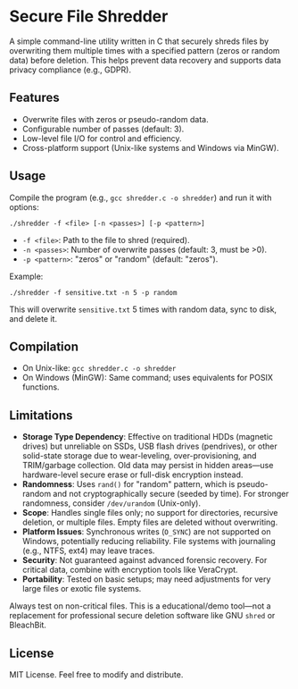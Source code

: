 # Secure File Shredder

A simple command-line utility written in C that securely shreds files by overwriting them multiple times with a specified pattern (zeros or random data) before deletion. This helps prevent data recovery and supports data privacy compliance (e.g., GDPR).

## Features
- Overwrite files with zeros or pseudo-random data.
- Configurable number of passes (default: 3).
- Low-level file I/O for control and efficiency.
- Cross-platform support (Unix-like systems and Windows via MinGW).

## Usage
Compile the program (e.g., `gcc shredder.c -o shredder`) and run it with options:

```
./shredder -f <file> [-n <passes>] [-p <pattern>]
```

- `-f <file>`: Path to the file to shred (required).
- `-n <passes>`: Number of overwrite passes (default: 3, must be >0).
- `-p <pattern>`: "zeros" or "random" (default: "zeros").

Example:
```
./shredder -f sensitive.txt -n 5 -p random
```

This will overwrite `sensitive.txt` 5 times with random data, sync to disk, and delete it.

## Compilation
- On Unix-like: `gcc shredder.c -o shredder`
- On Windows (MinGW): Same command; uses equivalents for POSIX functions.

## Limitations
- **Storage Type Dependency**: Effective on traditional HDDs (magnetic drives) but unreliable on SSDs, USB flash drives (pendrives), or other solid-state storage due to wear-leveling, over-provisioning, and TRIM/garbage collection. Old data may persist in hidden areas—use hardware-level secure erase or full-disk encryption instead.
- **Randomness**: Uses `rand()` for "random" pattern, which is pseudo-random and not cryptographically secure (seeded by time). For stronger randomness, consider `/dev/urandom` (Unix-only).
- **Scope**: Handles single files only; no support for directories, recursive deletion, or multiple files. Empty files are deleted without overwriting.
- **Platform Issues**: Synchronous writes (`O_SYNC`) are not supported on Windows, potentially reducing reliability. File systems with journaling (e.g., NTFS, ext4) may leave traces.
- **Security**: Not guaranteed against advanced forensic recovery. For critical data, combine with encryption tools like VeraCrypt.
- **Portability**: Tested on basic setups; may need adjustments for very large files or exotic file systems.

Always test on non-critical files. This is a educational/demo tool—not a replacement for professional secure deletion software like GNU `shred` or BleachBit.

## License
MIT License. Feel free to modify and distribute.
